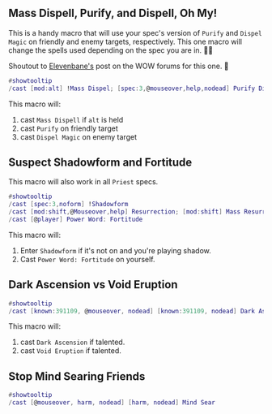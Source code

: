 ## Mass Dispell, Purify, and Dispell, Oh My!

This is a handy macro that will use your spec's version of `Purify` and `Dispel Magic` on friendly and enemy targets, respectively. This one macro will change the spells used depending on the spec you are in. 💯💯

Shoutout to [Elevenbane's](https://us.forums.blizzard.com/en/wow/t/useful-macro-templates/42937) post on the WOW forums for this one. 👏

```lua
#showtooltip
/cast [mod:alt] !Mass Dispel; [spec:3,@mouseover,help,nodead] Purify Disease; [@mouseover,help,nodead] Purify; [@mouseover,harm,nodead] [harm] Dispel Magic; [spec:3] Purify Disease; Purify
```

This macro will:
1. cast `Mass Dispell` if `alt` is held
2. cast `Purify` on friendly target
3. cast `Dispel Magic` on enemy target

## Suspect Shadowform and Fortitude

This macro will also work in all `Priest` specs.

```lua
#showtooltip
/cast [spec:3,noform] !Shadowform
/cast [mod:shift,@Mouseover,help] Resurrection; [mod:shift] Mass Resurrection
/cast [@player] Power Word: Fortitude
```

This macro will:
1. Enter `Shadowform` if it's not on and you're playing shadow.
2. Cast `Power Word: Fortitude` on yourself.

## Dark Ascension vs Void Eruption

```lua
#showtooltip
/cast [known:391109, @mouseover, nodead] [known:391109, nodead] Dark Ascension; [known:228260, @mouseover, nodead] [known:228260, nodead] Void Eruption
```

This macro will:
1. cast `Dark Ascension` if talented.
2. cast `Void Eruption` if talented.

## Stop Mind Searing Friends

```lua
#showtooltip
/cast [@mouseover, harm, nodead] [harm, nodead] Mind Sear
```
